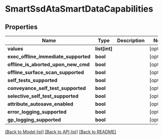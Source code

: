 # SmartSsdAtaSmartDataCapabilities

## Properties
Name | Type | Description | Notes
------------ | ------------- | ------------- | -------------
**values** | **list[int]** |  | [optional] 
**exec_offline_immediate_supported** | **bool** |  | [optional] 
**offline_is_aborted_upon_new_cmd** | **bool** |  | [optional] 
**offline_surface_scan_supported** | **bool** |  | [optional] 
**self_tests_supported** | **bool** |  | [optional] 
**conveyance_self_test_supported** | **bool** |  | [optional] 
**selective_self_test_supported** | **bool** |  | [optional] 
**attribute_autosave_enabled** | **bool** |  | [optional] 
**error_logging_supported** | **bool** |  | [optional] 
**gp_logging_supported** | **bool** |  | [optional] 

[[Back to Model list]](../README.md#documentation-for-models) [[Back to API list]](../README.md#documentation-for-api-endpoints) [[Back to README]](../README.md)


